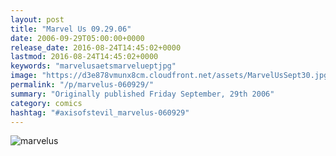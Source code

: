 ```yaml
---
layout: post
title: "Marvel Us 09.29.06"
date: 2006-09-29T05:00:00+0000
release_date: 2016-08-24T14:45:02+0000
lastmod: 2016-08-24T14:45:02+0000
keywords: "marvelusaetsmarvelueptjpg"
image: "https://d3e878vmunx8cm.cloudfront.net/assets/MarvelUsSept30.jpg"
permalink: "/p/marvelus-060929/"
summary: "Originally published Friday September, 29th 2006"
category: comics
hashtag: "#axisofstevil_marvelus-060929"
---
```


![marvelus](https://d3e878vmunx8cm.cloudfront.net/assets/MarvelUsSept30.jpg)
